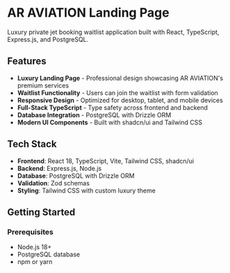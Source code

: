 # AR AVIATION Landing Page

Luxury private jet booking waitlist application built with React, TypeScript, Express.js, and PostgreSQL.

## Features

- **Luxury Landing Page** - Professional design showcasing AR AVIATION's premium services
- **Waitlist Functionality** - Users can join the waitlist with form validation
- **Responsive Design** - Optimized for desktop, tablet, and mobile devices
- **Full-Stack TypeScript** - Type safety across frontend and backend
- **Database Integration** - PostgreSQL with Drizzle ORM
- **Modern UI Components** - Built with shadcn/ui and Tailwind CSS

## Tech Stack

- **Frontend**: React 18, TypeScript, Vite, Tailwind CSS, shadcn/ui
- **Backend**: Express.js, Node.js
- **Database**: PostgreSQL with Drizzle ORM
- **Validation**: Zod schemas
- **Styling**: Tailwind CSS with custom luxury theme

## Getting Started

### Prerequisites

- Node.js 18+ 
- PostgreSQL database
- npm or yarn


